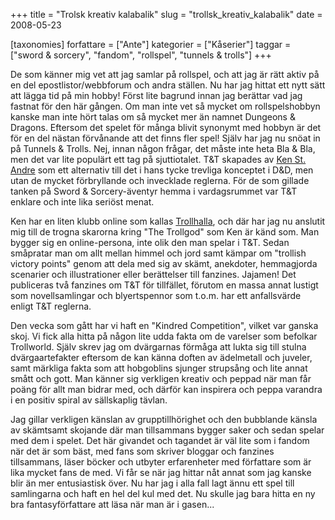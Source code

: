 +++
title = "Trolsk kreativ kalabalik"
slug = "trollsk_kreativ_kalabalik"
date = 2008-05-23

[taxonomies]
forfattare = ["Ante"]
kategorier = ["Kåserier"]
taggar = ["sword &amp; sorcery", "fandom", "rollspel", "tunnels &amp; trolls"]
+++

De som känner mig vet att jag samlar på rollspel, och att jag är rätt aktiv på en del epostlistor/webbforum och andra ställen. Nu har jag hittat ett nytt sätt att lägga tid på min hobby! Först lite bagrund innan jag berättar vad jag fastnat för den här gången. Om man inte vet så mycket om rollspelshobbyn kanske man inte hört talas om så mycket mer än namnet Dungeons &amp; Dragons. Eftersom det spelet för många blivit synonymt med hobbyn är det för en del nästan förvånande att det finns fler spel! Själv har jag nu snöat in på Tunnels &amp; Trolls. Nej, innan någon frågar, det måste inte heta Bla &amp; Bla, men det var lite populärt ett tag på sjuttiotalet. T&amp;T skapades av <a href="http://en.wikipedia.org/wiki/Ken_St_Andre">Ken St. Andre</a> som ett alternativ till det i hans tycke trevliga konceptet i D&amp;D, men utan de mycket förbryllande och invecklade reglerna. För de som gillade tanken på Sword &amp; Sorcery-äventyr hemma i vardagsrummet var T&amp;T enklare och inte lika seriöst menat.

Ken har en liten klubb online som kallas <a href="http://www.trollhalla.com">Trollhalla</a>, och där har jag nu anslutit mig till de trogna skarorna kring "The Trollgod" som Ken är känd som. Man bygger sig en online-persona, inte olik den man spelar i T&amp;T. Sedan småpratar man om allt mellan himmel och jord samt kämpar om "trollish victory points" genom att dela med sig av skämt, anekdoter, hemmagjorda scenarier och illustrationer eller berättelser till fanzines. Jajamen! Det publiceras två fanzines om T&amp;T för tillfället, förutom en massa annat lustigt som novellsamlingar och blyertspennor som t.o.m. har ett anfallsvärde enligt T&amp;T reglerna.

Den vecka som gått har vi haft en "Kindred Competition", vilket var ganska skoj. Vi fick alla hitta på någon lite udda fakta om de varelser som befolkar Trollworld. Själv skrev jag om dvärgarnas förmåga att lukta sig till stulna dvärgaartefakter eftersom de kan känna doften av ädelmetall och juveler, samt märkliga fakta som att hobgoblins sjunger strupsång och lite annat smått och gott. Man känner sig verkligen kreativ och peppad när man får poäng för allt man bidrar med, och därför kan inspirera och peppa varandra i en positiv spiral av sällskaplig tävlan.

Jag gillar verkligen känslan av grupptillhörighet och den bubblande känsla av skämtsamt skojande där man tillsammans bygger saker och sedan spelar med dem i spelet. Det här givandet och tagandet är väl lite som i fandom när det är som bäst, med fans som skriver bloggar och fanzines tillsammans, läser böcker och utbyter erfarenheter med författare som är lika mycket fans de med. Vi får se när jag hittar nåt annat som jag kanske blir än mer entusiastisk över. Nu har jag i alla fall lagt ännu ett spel till samlingarna och haft en hel del kul med det. Nu skulle jag bara hitta en ny bra fantasyförfattare att läsa när man är i gasen...
